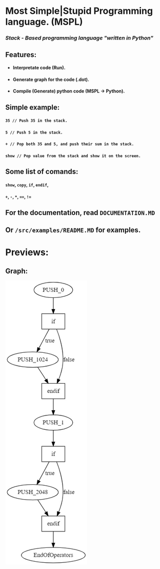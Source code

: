 # Most Simple|Stupid Programming language. (MSPL)

### ***Stack - Based programming language "written in Python"***

## Features:
- #### Interpretate code (Run).
- #### Generate graph for the code (.dot).
- #### Compile (Generate) python code (MSPL -> Python).

## Simple example:
#### `35 // Push 35 in the stack.`
#### `5 // Push 5 in the stack.`
#### `+ // Pop both 35 and 5, and push their sum in the stack.`
#### `show // Pop value from the stack and show it on the screen.`

## Some list of comands:
#### `show`, `copy`, `if`, `endif`,
#### `+`, `-`, `*`, `==`, `!=`

## For the documentation, read `DOCUMENTATION.MD`
## Or `/src/examples/README.MD` for examples.

# Previews:
## Graph:
![Graph](graph.jpg)